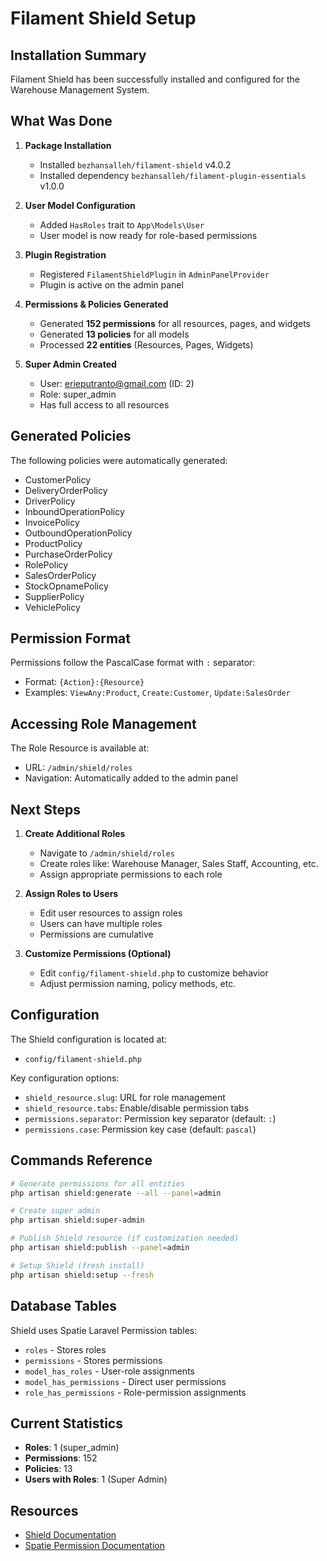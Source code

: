 # Filament Shield Setup

## Installation Summary

Filament Shield has been successfully installed and configured for the Warehouse Management System.

## What Was Done

1. **Package Installation**

    - Installed `bezhansalleh/filament-shield` v4.0.2
    - Installed dependency `bezhansalleh/filament-plugin-essentials` v1.0.0

2. **User Model Configuration**

    - Added `HasRoles` trait to `App\Models\User`
    - User model is now ready for role-based permissions

3. **Plugin Registration**

    - Registered `FilamentShieldPlugin` in `AdminPanelProvider`
    - Plugin is active on the admin panel

4. **Permissions & Policies Generated**

    - Generated **152 permissions** for all resources, pages, and widgets
    - Generated **13 policies** for all models
    - Processed **22 entities** (Resources, Pages, Widgets)

5. **Super Admin Created**
    - User: erieputranto@gmail.com (ID: 2)
    - Role: super_admin
    - Has full access to all resources

## Generated Policies

The following policies were automatically generated:

-   CustomerPolicy
-   DeliveryOrderPolicy
-   DriverPolicy
-   InboundOperationPolicy
-   InvoicePolicy
-   OutboundOperationPolicy
-   ProductPolicy
-   PurchaseOrderPolicy
-   RolePolicy
-   SalesOrderPolicy
-   StockOpnamePolicy
-   SupplierPolicy
-   VehiclePolicy

## Permission Format

Permissions follow the PascalCase format with `:` separator:

-   Format: `{Action}:{Resource}`
-   Examples: `ViewAny:Product`, `Create:Customer`, `Update:SalesOrder`

## Accessing Role Management

The Role Resource is available at:

-   URL: `/admin/shield/roles`
-   Navigation: Automatically added to the admin panel

## Next Steps

1. **Create Additional Roles**

    - Navigate to `/admin/shield/roles`
    - Create roles like: Warehouse Manager, Sales Staff, Accounting, etc.
    - Assign appropriate permissions to each role

2. **Assign Roles to Users**

    - Edit user resources to assign roles
    - Users can have multiple roles
    - Permissions are cumulative

3. **Customize Permissions (Optional)**
    - Edit `config/filament-shield.php` to customize behavior
    - Adjust permission naming, policy methods, etc.

## Configuration

The Shield configuration is located at:

-   `config/filament-shield.php`

Key configuration options:

-   `shield_resource.slug`: URL for role management
-   `shield_resource.tabs`: Enable/disable permission tabs
-   `permissions.separator`: Permission key separator (default: `:`)
-   `permissions.case`: Permission key case (default: `pascal`)

## Commands Reference

```bash
# Generate permissions for all entities
php artisan shield:generate --all --panel=admin

# Create super admin
php artisan shield:super-admin

# Publish Shield resource (if customization needed)
php artisan shield:publish --panel=admin

# Setup Shield (fresh install)
php artisan shield:setup --fresh
```

## Database Tables

Shield uses Spatie Laravel Permission tables:

-   `roles` - Stores roles
-   `permissions` - Stores permissions
-   `model_has_roles` - User-role assignments
-   `model_has_permissions` - Direct user permissions
-   `role_has_permissions` - Role-permission assignments

## Current Statistics

-   **Roles**: 1 (super_admin)
-   **Permissions**: 152
-   **Policies**: 13
-   **Users with Roles**: 1 (Super Admin)

## Resources

-   [Shield Documentation](https://filamentphp.com/plugins/bezhansalleh-shield)
-   [Spatie Permission Documentation](https://spatie.be/docs/laravel-permission)
